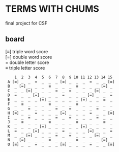 TERMS WITH CHUMS
================

final project for CSF



board
-----

[≡]  triple word score  
[=]  double word score  
 =   double letter score  
 ≡   triple letter score  


```
    1  2  3  4  5  6  7  8  9 10 11 12 13 14 15
 A [≡] _  _  =  _  _  _ [≡] _  _  _  =  _  _ [≡]
 B  _ [=] _  _  _  ≡  _  _  _  ≡  _  _  _ [=] _
 C  _  _ [=] _  _  _  =  _  =  _  _  _ [=] _  _
 D  =  _  _ [=] _  _  _  =  _  _  _ [=] _  _  =
 E  _  _  _  _ [=] _  _  _  _  _ [=] _  _  ≡  _
 F  _  ≡  _  _  _  ≡  _  _  _  ≡  _  _  _  _  _
 G  _  _  =  _  _  _  =  _  =  _  _  _  =  _  _
 H [≡] _  _  =  _  _  _ [=] _  _  _  =  _  _ [≡]
 I  _  _  =  _  _  _  =  _  =  _  _  _  =  _  _
 J  _  ≡  _  _  _  ≡  _  _  _  ≡  _  _  _  ≡  _
 K  _  _  _  _ [=] _  _  _  _  _ [=] _  _  _  _
 L  =  _  _ [=] _  _  _  =  _  _  _ [=] _  _  =
 M  _  _ [=] _  _  _  =  _  =  _  _  _ [=] _  _
 N  _ [=] _  _  _  ≡  _  _  _  ≡  _  _  _ [=] _
 O [≡] _  _  =  _  _  _ [≡] _  _  _  =  _  _ [≡]
```
